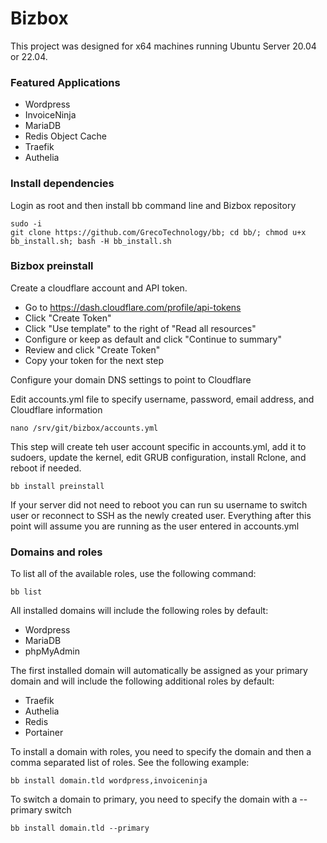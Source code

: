 # Bizbox

This project was designed for x64 machines running Ubuntu Server 20.04 or 22.04. 

### Featured Applications

- Wordpress
- InvoiceNinja
- MariaDB
- Redis Object Cache
- Traefik
- Authelia

### Install dependencies

Login as root and then install bb command line and Bizbox repository

```
sudo -i
git clone https://github.com/GrecoTechnology/bb; cd bb/; chmod u+x bb_install.sh; bash -H bb_install.sh
```

### Bizbox preinstall

Create a cloudflare account and API token.
- Go to https://dash.cloudflare.com/profile/api-tokens
- Click "Create Token"
- Click "Use template" to the right of "Read all resources"
- Configure or keep as default and click "Continue to summary" 
- Review and click "Create Token"
- Copy your token for the next step

Configure your domain DNS settings to point to Cloudflare

Edit accounts.yml file to specify username, password, email address, and Cloudflare information
```
nano /srv/git/bizbox/accounts.yml
```

This step will create teh user account specific in accounts.yml, add it to sudoers, update the kernel, edit GRUB configuration, install Rclone, and reboot if needed.
```
bb install preinstall
```

If your server did not need to reboot you can run su username to switch user or reconnect to SSH as the newly created user. Everything after this point will assume you are running as the user entered in accounts.yml

### Domains and roles

To list all of the available roles, use the following command:
```
bb list
```

All installed domains will include the following roles by default:
- Wordpress
- MariaDB
- phpMyAdmin

The first installed domain will automatically be assigned as your primary domain and will include the following additional roles by default:
- Traefik
- Authelia
- Redis
- Portainer

To install a domain with roles, you need to specify the domain and then a comma separated list of roles.  See the following example:
```
bb install domain.tld wordpress,invoiceninja
```

To switch a domain to primary, you need to specify the domain with a --primary switch
```
bb install domain.tld --primary
```


